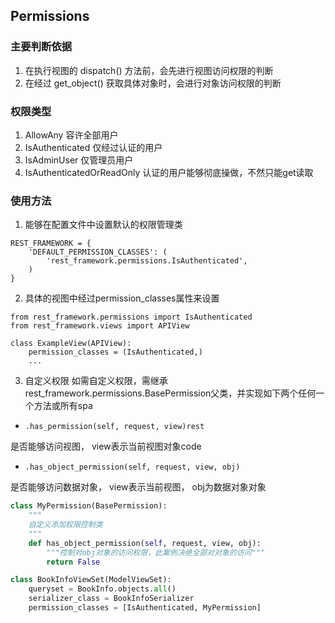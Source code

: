 ## Permissions

### 主要判断依据
1. 在执行视图的 dispatch() 方法前，会先进行视图访问权限的判断
2. 在经过 get_object() 获取具体对象时，会进行对象访问权限的判断

### 权限类型
1. AllowAny 容许全部用户
2. IsAuthenticated 仅经过认证的用户
3. IsAdminUser 仅管理员用户
4. IsAuthenticatedOrReadOnly 认证的用户能够彻底操做，不然只能get读取

### 使用方法
1. 能够在配置文件中设置默认的权限管理类
```shell
REST_FRAMEWORK = {
    'DEFAULT_PERMISSION_CLASSES': (
        'rest_framework.permissions.IsAuthenticated',
    )
}
```

2. 具体的视图中经过permission_classes属性来设置
```shell
from rest_framework.permissions import IsAuthenticated
from rest_framework.views import APIView

class ExampleView(APIView):
    permission_classes = (IsAuthenticated,)
    ...
```

3. 自定义权限
如需自定义权限，需继承rest_framework.permissions.BasePermission父类，并实现如下两个任何一个方法或所有spa

- `.has_permission(self, request, view)rest`

是否能够访问视图， view表示当前视图对象code

- `.has_object_permission(self, request, view, obj)`

是否能够访问数据对象， view表示当前视图， obj为数据对象对象


```python
class MyPermission(BasePermission):
    """
    自定义添加权限控制类
    """
    def has_object_permission(self, request, view, obj):
        """控制对obj对象的访问权限，此案例决绝全部对对象的访问"""
        return False

class BookInfoViewSet(ModelViewSet):
    queryset = BookInfo.objects.all()
    serializer_class = BookInfoSerializer
    permission_classes = [IsAuthenticated, MyPermission]
```
